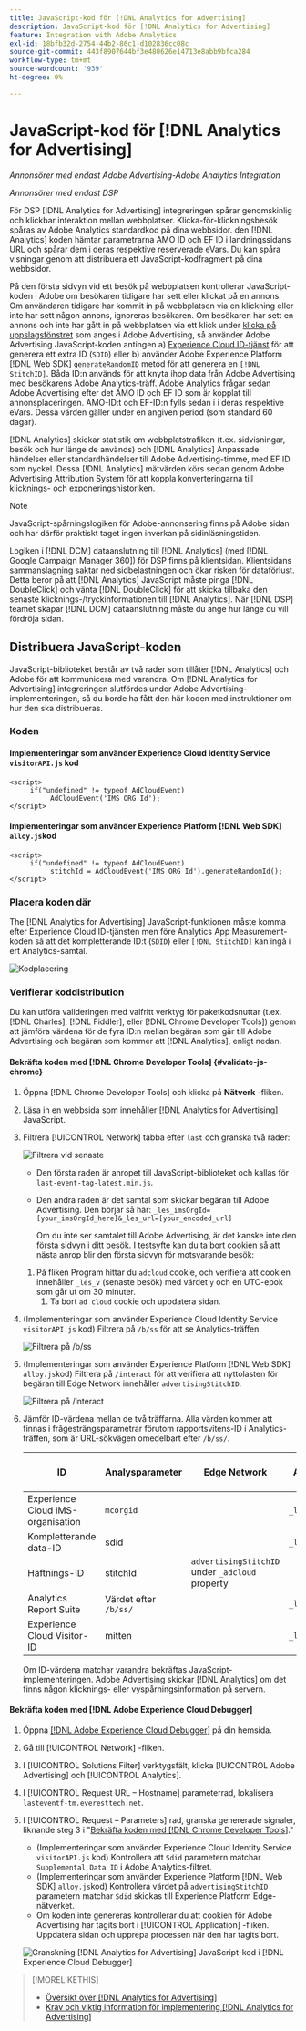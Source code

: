 ```yaml
---
title: JavaScript-kod för [!DNL Analytics for Advertising]
description: JavaScript-kod för [!DNL Analytics for Advertising]
feature: Integration with Adobe Analytics
exl-id: 18bfb32d-2754-44b2-86c1-d102836cc08c
source-git-commit: 443f8907644bf3e480626e14713e8abb9bfca284
workflow-type: tm+mt
source-wordcount: '939'
ht-degree: 0%

---
```


# JavaScript-kod för [!DNL Analytics for Advertising]

*Annonsörer med endast Adobe Advertising-Adobe Analytics Integration*

*Annonsörer med endast DSP*

För DSP [!DNL Analytics for Advertising] integreringen spårar genomskinlig och klickbar interaktion mellan webbplatser. Klicka-för-klickningsbesök spåras av Adobe Analytics standardkod på dina webbsidor. den [!DNL Analytics] koden hämtar parametrarna AMO ID och EF ID i landningssidans URL och spårar dem i deras respektive reserverade eVars. Du kan spåra visningar genom att distribuera ett JavaScript-kodfragment på dina webbsidor.

På den första sidvyn vid ett besök på webbplatsen kontrollerar JavaScript-koden i Adobe om besökaren tidigare har sett eller klickat på en annons. Om användaren tidigare har kommit in på webbplatsen via en klickning eller inte har sett någon annons, ignoreras besökaren. Om besökaren har sett en annons och inte har gått in på webbplatsen via ett klick under [klicka på uppslagsfönstret](/help/integrations/analytics/prerequisites.md#lookback-a4adc) som anges i Adobe Advertising, så använder Adobe Advertising JavaScript-koden antingen a) [Experience Cloud ID-tjänst](https://experienceleague.adobe.com/docs/id-service/using/home.html) för att generera ett extra ID (`SDID`) eller b) använder Adobe Experience Platform [!DNL Web SDK] `generateRandomID` metod för att generera en `[!DNL StitchID]`. Båda ID:n används för att knyta ihop data från Adobe Advertising med besökarens Adobe Analytics-träff. Adobe Analytics frågar sedan Adobe Advertising efter det AMO ID och EF ID som är kopplat till annonsplaceringen. AMO-ID:t och EF-ID:n fylls sedan i i deras respektive eVars. Dessa värden gäller under en angiven period (som standard 60 dagar).

[!DNL Analytics] skickar statistik om webbplatstrafiken (t.ex. sidvisningar, besök och hur länge de används) och [!DNL Analytics] Anpassade händelser eller standardhändelser till Adobe Advertising-timme, med EF ID som nyckel. Dessa [!DNL Analytics] mätvärden körs sedan genom Adobe Advertising Attribution System för att koppla konverteringarna till klicknings- och exponeringshistoriken.

>[!NOTE]
>
>JavaScript-spårningslogiken för Adobe-annonsering finns på Adobe sidan och har därför praktiskt taget ingen inverkan på sidinläsningstiden.
>
>Logiken i [!DNL DCM] dataanslutning till [!DNL Analytics] (med [!DNL Google Campaign Manager 360]) för DSP finns på klientsidan. Klientsidans sammanslagning saktar ned sidbelastningen och ökar risken för dataförlust. Detta beror på att [!DNL Analytics] JavaScript måste pinga [!DNL DoubleClick] och vänta [!DNL DoubleClick] för att skicka tillbaka den senaste klicknings-/tryckinformationen till [!DNL Analytics]. När [!DNL DSP] teamet skapar [!DNL DCM] dataanslutning måste du ange hur länge du vill fördröja sidan.

## Distribuera JavaScript-koden

JavaScript-biblioteket består av två rader som tillåter [!DNL Analytics] och Adobe för att kommunicera med varandra. Om [!DNL Analytics for Advertising] integreringen slutfördes under Adobe Advertising-implementeringen, så du borde ha fått den här koden med instruktioner om hur den ska distribueras.

### Koden

#### Implementeringar som använder Experience Cloud Identity Service `visitorAPI.js` kod

```
<script>
     if("undefined" != typeof AdCloudEvent) 
          AdCloudEvent('IMS ORG Id');
</script>
```

#### Implementeringar som använder Experience Platform [!DNL Web SDK] `alloy.js`kod

```
<script>
     if("undefined" != typeof AdCloudEvent) 
          stitchId = AdCloudEvent('IMS ORG Id').generateRandomId();
</script>
```

### Placera koden där

The [!DNL Analytics for Advertising] JavaScript-funktionen måste komma efter Experience Cloud ID-tjänsten men före Analytics App Measurement-koden så att det kompletterande ID:t (`SDID`) eller `[!DNL StitchID]` kan ingå i ert Analytics-samtal.

![Kodplacering](/help/integrations/assets/a4adc-code-placement.png)

### Verifierar koddistribution

Du kan utföra valideringen med valfritt verktyg för paketkodsnuttar (t.ex. [!DNL Charles], [!DNL Fiddler], eller [!DNL Chrome Developer Tools]) genom att jämföra värdena för de fyra ID:n mellan begäran som går till Adobe Advertising och begäran som kommer att [!DNL Analytics], enligt nedan.

#### Bekräfta koden med [!DNL Chrome Developer Tools] {#validate-js-chrome}

1. Öppna [!DNL Chrome Developer Tools] och klicka på **Nätverk** -fliken.

1. Läsa in en webbsida som innehåller [!DNL Analytics for Advertising] JavaScript.

1. Filtrera [!UICONTROL Network] tabba efter `last` och granska två rader:

   ![Filtrera vid senaste](/help/integrations/assets/a4adc-code-validation-filter-last.png)

   * Den första raden är anropet till JavaScript-biblioteket och kallas för `last-event-tag-latest.min.js`.
   * Den andra raden är det samtal som skickar begäran till Adobe Advertising. Den börjar så här: `_les_imsOrgId=[your_imsOrgId_here]&_les_url=[your_encoded_url]`

      Om du inte ser samtalet till Adobe Advertising, är det kanske inte den första sidvyn i ditt besök. I testsyfte kan du ta bort cookien så att nästa anrop blir den första sidvyn för motsvarande besök:
   1. På fliken Program hittar du `adcloud` cookie, och verifiera att cookien innehåller `_les_v` (senaste besök) med värdet `y` och en UTC-epok som går ut om 30 minuter.
      1. Ta bort `ad cloud` cookie och uppdatera sidan.


1. (Implementeringar som använder Experience Cloud Identity Service `visitorAPI.js` kod) Filtrera på `/b/ss` för att se Analytics-träffen.

   ![Filtrera på `/b/ss`](/help/integrations/assets/a4adc-code-validation-filter-bss.png)

1. (Implementeringar som använder Experience Platform [!DNL Web SDK] `alloy.js`kod) Filtrera på `/interact` för att verifiera att nyttolasten för begäran till Edge Network innehåller `advertisingStitchID`.

   ![Filtrera på `/interact`](/help/integrations/assets/a4adc-code-validation-filter-interact.png)

1. Jämför ID-värdena mellan de två träffarna. Alla värden kommer att finnas i frågesträngsparametrar förutom rapportsvitens-ID i Analytics-träffen, som är URL-sökvägen omedelbart efter `/b/ss/`.

   | ID | Analysparameter | Edge Network | Adobe Advertising Parameter |
   | --- | --- | --- | --- |
   | Experience Cloud IMS-organisation | `mcorgid` |  | `_les_imsOrgid` |
   | Kompletterande data-ID | sdid |  | `_les_sdid` |
   | Häftnings-ID | stitchId | `advertisingStitchID` under `_adcloud` property |  |
   | Analytics Report Suite | Värdet efter `/b/ss/` |  | `_les_rsid` |
   | Experience Cloud Visitor-ID | mitten |  | `_les_mid` |

   Om ID-värdena matchar varandra bekräftas JavaScript-implementeringen. Adobe Advertising skickar [!DNL Analytics] om det finns någon klicknings- eller vyspårningsinformation på servern.

#### Bekräfta koden med [!DNL Adobe Experience Cloud Debugger]

1. Öppna [[!DNL Adobe Experience Cloud Debugger]](https://experienceleague.adobe.com/docs/debugger/using-v2/summary.html) på din hemsida.
1. Gå till [!UICONTROL Network] -fliken.
1. I [!UICONTROL Solutions Filter] verktygsfält, klicka [!UICONTROL Adobe Advertising] och [!UICONTROL Analytics].
1. I [!UICONTROL Request URL – Hostname] parameterrad, lokalisera `lasteventf-tm.everesttech.net`.
1. I [!UICONTROL Request – Parameters] rad, granska genererade signaler, liknande steg 3 i &quot;[Bekräfta koden med [!DNL Chrome Developer Tools]](#validate-js-chrome).&quot;
   * (Implementeringar som använder Experience Cloud Identity Service `visitorAPI.js` kod) Kontrollera att `Sdid` parametern matchar `Supplemental Data ID` i Adobe Analytics-filtret.
   * (Implementeringar som använder Experience Platform [!DNL Web SDK] `alloy.js`kod) Kontrollera värdet på `advertisingStitchID` parametern matchar `Sdid` skickas till Experience Platform Edge-nätverket.
   * Om koden inte genereras kontrollerar du att cookien för Adobe Advertising har tagits bort i [!UICONTROL Application] -fliken. Uppdatera sidan och upprepa processen när den har tagits bort.

   ![Granskning [!DNL Analytics for Advertising] JavaScript-kod i [!DNL Experience Cloud Debugger]](/help/integrations/assets/a4adc-js-audit-debugger.png)

>[!MORELIKETHIS]
>
>* [Översikt över [!DNL Analytics for Advertising]](overview.md)
>* [Krav och viktig information för implementering [!DNL Analytics for Advertising]](prerequisites.md)

